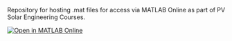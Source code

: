 Repository for hosting .mat files for access via MATLAB Online as part of PV Solar Engineering Courses.

[![Open in MATLAB Online](https://www.mathworks.com/images/responsive/global/open-in-matlab-online.svg)](https://matlab.mathworks.com/open/github/v1?repo=RogerAlexanderDS/PVxCourse&file=https://github.com/RogerAlexanderDS/PVxCourse/blob/main/LocationData.mat)
